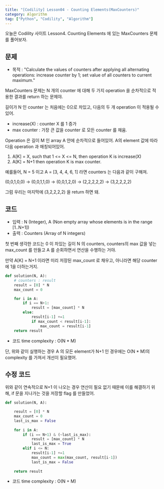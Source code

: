 ```yaml
---
title: "[Codility] Lesson04 - Counting Elements(MaxCounters)"
category: Algorithm
tag: ["Python", "Codility", "Algorithm"]
---
```


오늘은 Codility 사이트 Lesson4. Counting Elements 에 있는 MaxCounters 문제를 풀어보자.

## 문제

 - 목적 : "Calculate the values of counters after applying all alternating operations: increase counter by 1; set value of all counters to current maximum."

MaxCounters 문제는 N 개의 counter 에 대해 두 가지 operation 을 순차적으로 적용한 결과를 return 하는 문제야.

길이가 N 인 counter 는 처음에는 0으로 차있고, 다음의 두 개 operation 이 적용될 수 있어.

 - increase(X) : counter X 를 1 증가
 - max counter : 가장 큰 값을 counter 로 모든 counter 를 채움.

Operation 은 길이 M 인 array A 안에 순차적으로 들어있어. A의 element 값에 따라 다음 operation 과 매칭되어있어.

  1. A[K] = X, such that 1 <= X <= N, then operation K is increase(X)
  2. A[K] = N+1 then operation K is max counter.

예를들어, N = 5 이고 A = [3, 4, 4, 6, 1] 라면 counters 는 다음과 같이 구해져.

(0,0,1,0,0) → (0,0,1,1,0) → (0,0,1,2,0) → (2,2,2,2,2) → (3,2,2,2,2)

그럼 우리는 마지막에 (3,2,2,2,2) 을 return 하면 돼.

## 코드

 - 입력 : N (Integer), A (Non empty array whose elements is in the range [1..N+1])
 - 출력 : Counters (Array of N integers) 

첫 번째 생각한 코드는 0 이 차있는 길이 N 의 counters, counters의 max 값을 넣는 max_count 를 만들고 A 를 순회하면서 연산을 수행하는 거야.

만약 A[K] = N+1 이라면 미리 저장된 max_count 로 채우고, 아니라면 해당 counter에 1을 더하는거지.

```python
def solution(N, A):
    # counters : result
    result = [0] * N
    max_count = 0

    for i in A:
        if i == N+1:
            result = [max_count] * N
        else:
            result[i-1] +=1
            if max_count < result[i-1]:
                max_count = result[i-1]
    return result
```

 - 코드 time complexity : O(N * M)

단, 위와 같이 실행하는 경우 A 의 모든 element가 N+1 인 경우에는 O(N * M)의 complexity 를 가져서 개선이 필요했어.

## 수정 코드

위와 같이 연속적으로 N+1 이 나오는 경우 연산이 필요 없기 때문에 이를 해결하기 위해, if 문을 지나가는 것을 저장할 flag 를 만들었어.


```python
def solution(N, A):

    result = [0] * N
    max_count = 0
    last_is_max = False
   
    for i in A:
        if (i == N+1) & (~last_is_max):
            result = [max_count] * N
            last_is_max = True
        elif i <= N:
            result[i-1] +=1
            max_count = max(max_count, result[i-1])
            last_is_max = False
            
    return result
```

 - 코드 time complexity : O(N + M)

